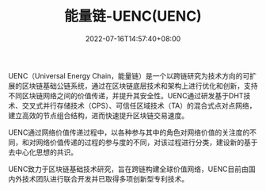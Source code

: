﻿---
weight: 
title: "能量链-UENC(UENC)"
description: "UENC（Universal Energy Chain，能量链）是一个以跨链研究为技术方向的可扩展的区块链基础公链系统，通过在区块链底层技术和架构上进行优化和创新，支持不同区块链网络之间的价值..."
date: 2022-07-16T14:57:40+08:00
lastmod: 2022-07-16T14:57:40+08:00
draft: false
authors: ["Simon"]
featuredImage: "nenglianglian-uencuenc.jpg"
link: "https://www.uenc.io/"
tags: ["数字代币","能量链-UENC(UENC)"]
categories: ["navigation"]
navigation: ["数字代币"]
lightgallery: true
toc: true
pinned: false
recommend: false
recommend1: false
---
UENC（Universal Energy Chain，能量链）是一个以跨链研究为技术方向的可扩展的区块链基础公链系统，通过在区块链底层技术和架构上进行优化和创新，支持不同区块链网络之间的价值传递，并提升其安全性。UENC通过研发基于DHT技术、交叉式并行存储技术（CPS）、可信任区域技术（TA）的混合式点对点网络，建立高效的节点组合结构，进而快速提升区块链交易速度。

UENC通过网络价值传递过程中，以各种参与其中的角色对网络价值的关注度的不同，和对网络价值传递的过程的参与度的不同，对该过程进行分类，建设新的基于去中心化思想的共识。

UENC致力于区块链基础技术研究，旨在跨链构建全球价值网络，UENC目前由国内外技术团队进行联合开发并已取得多项创新型专利技术。